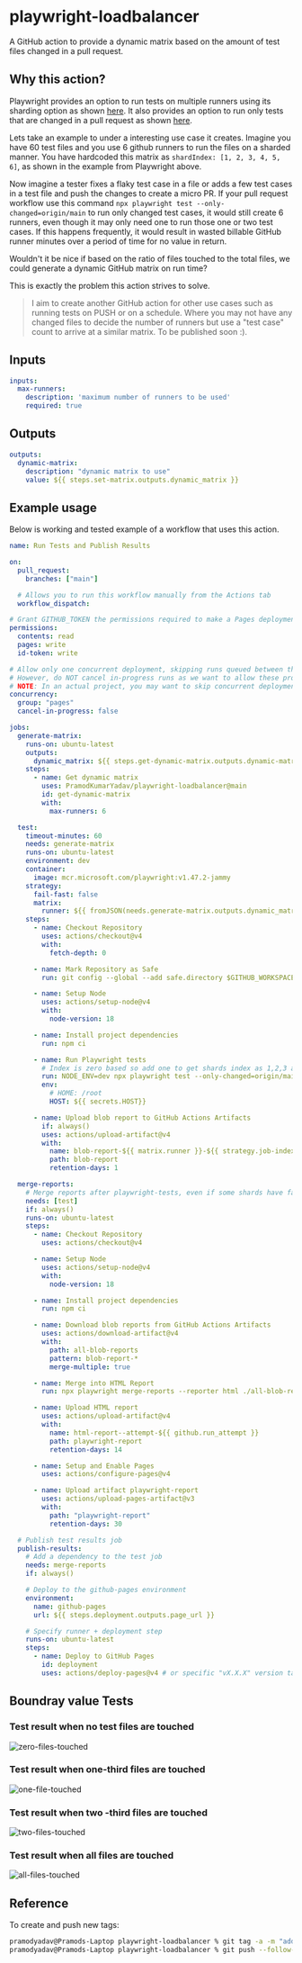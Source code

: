 # playwright-loadbalancer
A GitHub action to provide a dynamic matrix based on the amount of test files changed in a pull request.

## Why this action?

Playwright provides an option to run tests on multiple runners using its sharding option as shown [here](https://playwright.dev/docs/test-sharding#github-actions-example). It also provides an option to run only tests that are changed in a pull request as shown [here](https://playwright.dev/docs/release-notes#--only-changed-cli-option). 

Lets take an example to under a interesting use case it creates. Imagine you have 60 test files and you use 6 github runners to run the files on a sharded manner. You have hardcoded this matrix as `shardIndex: [1, 2, 3, 4, 5, 6]`, as shown in the example from Playwright above. 

Now imagine a tester fixes a flaky test case in a file or adds a few test cases in a test file and push the changes to create a micro PR. If your pull request workflow use this command `npx playwright test --only-changed=origin/main` to run only changed test cases, it would still create 6 runners, even though it may only need one to run those one or two test cases. If this happens frequently, it would result in wasted billable GitHub runner minutes over a period of time for no value in return. 

Wouldn't it be nice if based on the ratio of files touched to the total files, we could generate a dynamic GitHub matrix on run time? 

This is exactly the problem this action strives to solve. 

> I aim to create another GitHub action for other use cases such as running tests on PUSH or on a schedule. Where you may not have any changed files to decide the number of runners but use a "test case" count to arrive at a similar matrix. To be published soon :).

## Inputs

```yaml {"id":"01J2XFHJFST5N0A1651KZ5JCAT"}
inputs:
  max-runners:  
    description: 'maximum number of runners to be used'
    required: true
```

## Outputs

```yaml {"id":"01J2XFHJFST5N0A1651MMCD9FR"}
outputs:
  dynamic-matrix:
    description: "dynamic matrix to use"
    value: ${{ steps.set-matrix.outputs.dynamic_matrix }}

```

## Example usage

Below is working and tested example of a workflow that uses this action. 

```yaml {"id":"01J2NSXS32KV8TSMM4W64D9WMT"}
name: Run Tests and Publish Results

on:
  pull_request:
    branches: ["main"]

  # Allows you to run this workflow manually from the Actions tab
  workflow_dispatch:

# Grant GITHUB_TOKEN the permissions required to make a Pages deployment
permissions:
  contents: read
  pages: write
  id-token: write

# Allow only one concurrent deployment, skipping runs queued between the run in-progress and latest queued.
# However, do NOT cancel in-progress runs as we want to allow these production deployments to complete.
# NOTE: In an actual project, you may want to skip concurrent deployments since they are slow. This is just for example. 
concurrency:
  group: "pages"
  cancel-in-progress: false

jobs:
  generate-matrix:
    runs-on: ubuntu-latest
    outputs:
      dynamic_matrix: ${{ steps.get-dynamic-matrix.outputs.dynamic-matrix }}
    steps:
      - name: Get dynamic matrix
        uses: PramodKumarYadav/playwright-loadbalancer@main
        id: get-dynamic-matrix
        with:
          max-runners: 6

  test:
    timeout-minutes: 60
    needs: generate-matrix
    runs-on: ubuntu-latest
    environment: dev
    container:
      image: mcr.microsoft.com/playwright:v1.47.2-jammy
    strategy:
      fail-fast: false
      matrix:
        runner: ${{ fromJSON(needs.generate-matrix.outputs.dynamic_matrix) }}
    steps:
      - name: Checkout Repository
        uses: actions/checkout@v4
        with:
          fetch-depth: 0

      - name: Mark Repository as Safe
        run: git config --global --add safe.directory $GITHUB_WORKSPACE

      - name: Setup Node
        uses: actions/setup-node@v4
        with:
          node-version: 18

      - name: Install project dependencies
        run: npm ci

      - name: Run Playwright tests
        # Index is zero based so add one to get shards index as 1,2,3 and thus ratio as 1/3, 2/3, 3/3.
        run: NODE_ENV=dev npx playwright test --only-changed=origin/main --shard=$((${{ strategy.job-index }} + 1))/${{ strategy.job-total }} --reporter=blob
        env:
          # HOME: /root
          HOST: ${{ secrets.HOST}}

      - name: Upload blob report to GitHub Actions Artifacts
        if: always()
        uses: actions/upload-artifact@v4
        with:
          name: blob-report-${{ matrix.runner }}-${{ strategy.job-index }}
          path: blob-report
          retention-days: 1

  merge-reports:
    # Merge reports after playwright-tests, even if some shards have failed
    needs: [test]
    if: always()
    runs-on: ubuntu-latest
    steps:
      - name: Checkout Repository
        uses: actions/checkout@v4

      - name: Setup Node
        uses: actions/setup-node@v4
        with:
          node-version: 18

      - name: Install project dependencies
        run: npm ci

      - name: Download blob reports from GitHub Actions Artifacts
        uses: actions/download-artifact@v4
        with:
          path: all-blob-reports
          pattern: blob-report-*
          merge-multiple: true

      - name: Merge into HTML Report
        run: npx playwright merge-reports --reporter html ./all-blob-reports

      - name: Upload HTML report
        uses: actions/upload-artifact@v4
        with:
          name: html-report--attempt-${{ github.run_attempt }}
          path: playwright-report
          retention-days: 14

      - name: Setup and Enable Pages
        uses: actions/configure-pages@v4

      - name: Upload artifact playwright-report
        uses: actions/upload-pages-artifact@v3
        with:
          path: "playwright-report"
          retention-days: 30

  # Publish test results job
  publish-results:
    # Add a dependency to the test job
    needs: merge-reports
    if: always()

    # Deploy to the github-pages environment
    environment:
      name: github-pages
      url: ${{ steps.deployment.outputs.page_url }}

    # Specify runner + deployment step
    runs-on: ubuntu-latest
    steps:
      - name: Deploy to GitHub Pages
        id: deployment
        uses: actions/deploy-pages@v4 # or specific "vX.X.X" version tag for this action

```

## Boundray value Tests 

### Test result when no test files are touched
![zero-files-touched](docs/0-zero-modified-test-files.png)

### Test result when one-third files are touched
![one-file-touched](docs/1-one-third-files-modified.png)

### Test result when two -third files are touched
![two-files-touched](docs/2-two-third-files-modified.png)

### Test result when all files are touched
![all-files-touched](docs/3-all-files-modified.png)

## Reference

To create and push new tags:

```sh {"id":"01J2XFHJFT1K765K3D5J6BDSSC"}
pramodyadav@Pramods-Laptop playwright-loadbalancer % git tag -a -m "add your message here" v1                   
pramodyadav@Pramods-Laptop playwright-loadbalancer % git push --follow-tags   
```